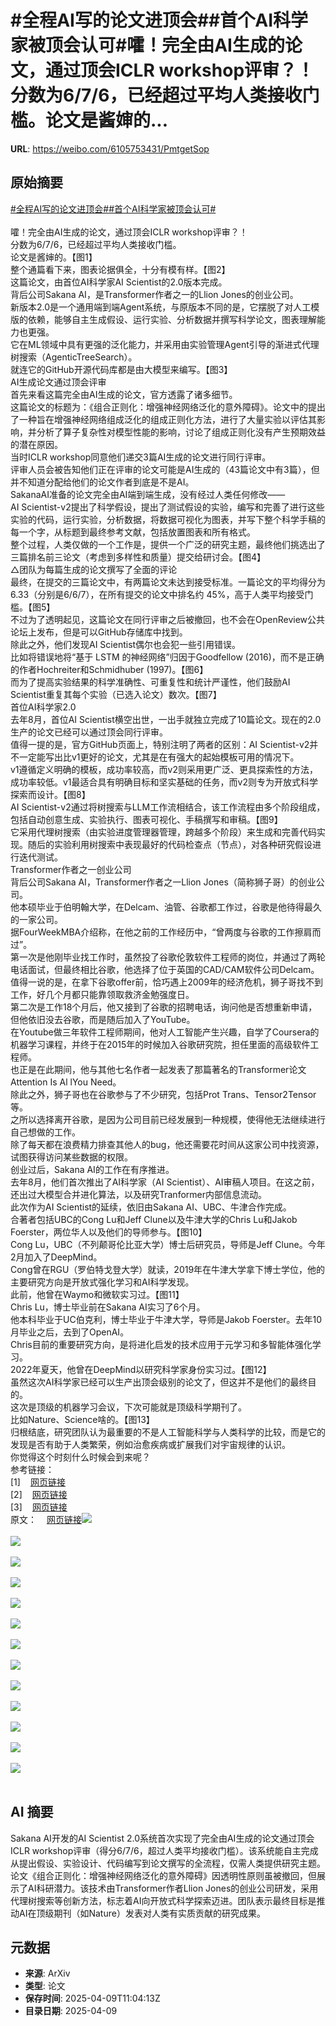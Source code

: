 # #全程AI写的论文进顶会##首个AI科学家被顶会认可#嚯！完全由AI生成的论文，通过顶会ICLR workshop评审？！分数为6/7/6，已经超过平均人类接收门槛。论文是酱婶的...

**URL**: https://weibo.com/6105753431/PmtgetSop

## 原始摘要

<a href="https://m.weibo.cn/search?containerid=231522type%3D1%26t%3D10%26q%3D%23%E5%85%A8%E7%A8%8BAI%E5%86%99%E7%9A%84%E8%AE%BA%E6%96%87%E8%BF%9B%E9%A1%B6%E4%BC%9A%23&amp;extparam=%23%E5%85%A8%E7%A8%8BAI%E5%86%99%E7%9A%84%E8%AE%BA%E6%96%87%E8%BF%9B%E9%A1%B6%E4%BC%9A%23" data-hide=""><span class="surl-text">#全程AI写的论文进顶会#</span></a><a href="https://m.weibo.cn/search?containerid=231522type%3D1%26t%3D10%26q%3D%23%E9%A6%96%E4%B8%AAAI%E7%A7%91%E5%AD%A6%E5%AE%B6%E8%A2%AB%E9%A1%B6%E4%BC%9A%E8%AE%A4%E5%8F%AF%23&amp;extparam=%23%E9%A6%96%E4%B8%AAAI%E7%A7%91%E5%AD%A6%E5%AE%B6%E8%A2%AB%E9%A1%B6%E4%BC%9A%E8%AE%A4%E5%8F%AF%23" data-hide=""><span class="surl-text">#首个AI科学家被顶会认可#</span></a><br><br>嚯！完全由AI生成的论文，通过顶会ICLR workshop评审？！<br>分数为6/7/6，已经超过平均人类接收门槛。<br>论文是酱婶的。【图1】<br>整个通篇看下来，图表论据俱全，十分有模有样。【图2】<br>这篇论文，由首位AI科学家AI Scientist的2.0版本完成。<br>背后公司Sakana AI，是Transformer作者之一的Llion Jones的创业公司。<br>新版本2.0是一个通用端到端Agent系统，与原版本不同的是，它摆脱了对人工模版的依赖，能够自主生成假设、运行实验、分析数据并撰写科学论文，图表理解能力也更强。<br>它在ML领域中具有更强的泛化能力，并采用由实验管理Agent引导的渐进式代理树搜索（AgenticTreeSearch）。<br>就连它的GitHub开源代码库都是由大模型来编写。【图3】<br>AI生成论文通过顶会评审<br>首先来看这篇完全由AI生成的论文，官方透露了诸多细节。<br>这篇论文的标题为：《组合正则化：增强神经网络泛化的意外障碍》。论文中的提出了一种旨在增强神经网络组成泛化的组成正则化方法，进行了大量实验以评估其影响，并分析了算子复杂性对模型性能的影响，讨论了组成正则化没有产生预期效益的潜在原因。<br>当时ICLR workshop同意他们递交3篇AI生成的论文进行同行评审。<br>评审人员会被告知他们正在评审的论文可能是AI生成的（43篇论文中有3篇），但并不知道分配给他们的论文作者到底是不是AI。<br>SakanaAI准备的论文完全由AI端到端生成，没有经过人类任何修改——<br>AI Scientist-v2提出了科学假设，提出了测试假设的实验，编写和完善了进行这些实验的代码，运行实验，分析数据，将数据可视化为图表，并写下整个科学手稿的每一个字，从标题到最终参考文献，包括放置图表和所有格式。<br>整个过程，人类仅做的一个工作是，提供一个广泛的研究主题，最终他们挑选出了三篇排名前三论文（考虑到多样性和质量）提交给研讨会。【图4】<br>△团队为每篇生成的论文撰写了全面的评论<br>最终，在提交的三篇论文中，有两篇论文未达到接受标准。一篇论文的平均得分为 6.33（分别是6/6/7），在所有提交的论文中排名约 45%，高于人类平均接受门槛。【图5】<br>不过为了透明起见，这篇论文在同行评审之后被撤回，也不会在OpenReview公共论坛上发布，但是可以GitHub存储库中找到。<br>除此之外，他们发现AI Scientist偶尔也会犯一些引用错误。<br>比如将错误地将“基于 LSTM 的神经网络”归因于Goodfellow (2016)，而不是正确的作者Hochreiter和Schmidhuber (1997)。【图6】<br>而为了提高实验结果的科学准确性、可重复性和统计严谨性，他们鼓励AI Scientist重复其每个实验（已选入论文）数次。【图7】<br>首位AI科学家2.0<br>去年8月，首位AI Scientist横空出世，一出手就独立完成了10篇论文。现在的2.0生产的论文已经可以通过顶会同行评审。<br>值得一提的是，官方GitHub页面上，特别注明了两者的区别：AI Scientist-v2并不一定能写出比v1更好的论文，尤其是在有强大的起始模板可用的情况下。<br>v1遵循定义明确的模板，成功率较高，而v2则采用更广泛、更具探索性的方法，成功率较低。v1最适合具有明确目标和坚实基础的任务，而v2则专为开放式科学探索而设计。【图8】<br>AI Scientist-v2通过将树搜索与LLM工作流相结合，该工作流程由多个阶段组成，包括自动创意生成、实验执行、图表可视化、手稿撰写和审稿。【图9】<br>它采用代理树搜索（由实验进度管理器管理，跨越多个阶段）来生成和完善代码实现。随后的实验利用树搜索中表现最好的代码检查点（节点），对各种研究假设进行迭代测试。<br>Transformer作者之一创业公司<br>背后公司Sakana AI，Transformer作者之一Llion Jones（简称狮子哥）的创业公司。<br>他本硕毕业于伯明翰大学，在Delcam、油管、谷歌都工作过，谷歌是他待得最久的一家公司。<br>据FourWeekMBA介绍称，在他之前的工作经历中，“曾两度与谷歌的工作擦肩而过”。<br>第一次是他刚毕业找工作时，虽然投了谷歌伦敦软件工程师的岗位，并通过了两轮电话面试，但最终相比谷歌，他选择了位于英国的CAD/CAM软件公司Delcam。<br>值得一说的是，在拿下谷歌offer前，恰巧遇上2009年的经济危机，狮子哥找不到工作，好几个月都只能靠领取救济金勉强度日。<br>第二次是工作18个月后，他又接到了谷歌的招聘电话，询问他是否想重新申请，但他依旧没去谷歌，而是随后加入了YouTube。<br>在Youtube做三年软件工程师期间，他对人工智能产生兴趣，自学了Coursera的机器学习课程，并终于在2015年的时候加入谷歌研究院，担任里面的高级软件工程师。<br>也正是在此期间，他与其他七名作者一起发表了那篇著名的Transformer论文Attention Is Al lYou Need。<br>除此之外，狮子哥也在谷歌参与了不少研究，包括Prot Trans、Tensor2Tensor等。<br>之所以选择离开谷歌，是因为公司目前已经发展到一种规模，使得他无法继续进行自己想做的工作。<br>除了每天都在浪费精力排查其他人的bug，他还需要花时间从这家公司中找资源，试图获得访问某些数据的权限。<br>创业过后，Sakana AI的工作在有序推进。<br>去年8月，他们首次推出了AI科学家（AI Scientist）、AI审稿人项目。在这之前，还出过大模型合并进化算法，以及研究Tranformer内部信息流动。<br>此次作为AI Scientist的延续，依旧由Sakana AI、UBC、牛津合作完成。<br>合著者包括UBC的Cong Lu和Jeff Clune以及牛津大学的Chris Lu和Jakob Foerster，两位华人以及他们的导师参与。【图10】<br>Cong Lu，UBC（不列颠哥伦比亚大学）博士后研究员，导师是Jeff Clune。今年2月加入了DeepMind。<br>Cong曾在RGU（罗伯特戈登大学）就读，2019年在牛津大学拿下博士学位，他的主要研究方向是开放式强化学习和AI科学发现。<br>此前，他曾在Waymo和微软实习过。【图11】<br>Chris Lu，博士毕业前在Sakana AI实习了6个月。<br>他本科毕业于UC伯克利，博士毕业于牛津大学，导师是Jakob Foerster。去年10月毕业之后，去到了OpenAI。<br>Chris目前的重要研究方向，是将进化启发的技术应用于元学习和多智能体强化学习。<br>2022年夏天，他曾在DeepMind以研究科学家身份实习过。【图12】<br>虽然这次AI科学家已经可以生产出顶会级别的论文了，但这并不是他们的最终目的。<br>这次是顶级的机器学习会议，下次可能就是顶级科学期刊了。<br>比如Nature、Science啥的。【图13】<br>归根结底，研究团队认为最重要的不是人工智能科学与人类科学的比较，而是它的发现是否有助于人类繁荣，例如治愈疾病或扩展我们对宇宙规律的认识。<br>你觉得这个时刻什么时候会到来呢？<br>参考链接：<br>[1]<a href="https://weibo.cn/sinaurl?u=https%3A%2F%2Fsakana.ai%2Fai-scientist-first-publication%2F%23importance-of-transparency-and-ethical-code-of-conduct" data-hide=""><span class="url-icon"><img style="width: 1rem;height: 1rem" src="https://h5.sinaimg.cn/upload/2015/09/25/3/timeline_card_small_web_default.png" referrerpolicy="no-referrer"></span><span class="surl-text">网页链接</span></a><br>[2]<a href="https://weibo.cn/sinaurl?u=https%3A%2F%2Fgithub.com%2FSakanaAI%2FAI-Scientist-ICLR2025-Workshop-Experiment%3Ftab%3Dreadme-ov-file" data-hide=""><span class="url-icon"><img style="width: 1rem;height: 1rem" src="https://h5.sinaimg.cn/upload/2015/09/25/3/timeline_card_small_web_default.png" referrerpolicy="no-referrer"></span><span class="surl-text">网页链接</span></a><br>[3]<a href="https://weibo.cn/sinaurl?u=https%3A%2F%2Fgithub.com%2FSakanaAI%2FAI-Scientist-v2" data-hide=""><span class="url-icon"><img style="width: 1rem;height: 1rem" src="https://h5.sinaimg.cn/upload/2015/09/25/3/timeline_card_small_web_default.png" referrerpolicy="no-referrer"></span><span class="surl-text">网页链接</span></a><br>原文：<a href="https://weibo.cn/sinaurl?u=https%3A%2F%2Fmp.weixin.qq.com%2Fs%2FP9vJ65OVemtZzfc1Kf9KAg" data-hide=""><span class="url-icon"><img style="width: 1rem;height: 1rem" src="https://h5.sinaimg.cn/upload/2015/09/25/3/timeline_card_small_web_default.png" referrerpolicy="no-referrer"></span><span class="surl-text">网页链接</span></a><img style="" src="https://tvax4.sinaimg.cn/large/006Fd7o3gy1i0al4xmartj30nk0k079g.jpg" referrerpolicy="no-referrer"><br><br><img style="" src="https://tvax2.sinaimg.cn/large/006Fd7o3gy1i0al4xv8g1j30tb0k0ahg.jpg" referrerpolicy="no-referrer"><br><br><img style="" src="https://tvax3.sinaimg.cn/large/006Fd7o3gy1i0al4vowy9j30zk07a41s.jpg" referrerpolicy="no-referrer"><br><br><img style="" src="https://tvax3.sinaimg.cn/large/006Fd7o3gy1i0al4xk99tj30zk0d0wlc.jpg" referrerpolicy="no-referrer"><br><br><img style="" src="https://tvax4.sinaimg.cn/large/006Fd7o3gy1i0al4xihe8j30ml0k0tfr.jpg" referrerpolicy="no-referrer"><br><br><img style="" src="https://tvax2.sinaimg.cn/large/006Fd7o3gy1i0al4xxcofj30zk0d545y.jpg" referrerpolicy="no-referrer"><br><br><img style="" src="https://tvax2.sinaimg.cn/large/006Fd7o3gy1i0al4w4vpnj30zk091jvc.jpg" referrerpolicy="no-referrer"><br><br><img style="" src="https://tvax1.sinaimg.cn/large/006Fd7o3gy1i0al4yb3kej30zk0g6wlr.jpg" referrerpolicy="no-referrer"><br><br><img style="" src="https://tvax4.sinaimg.cn/large/006Fd7o3gy1i0al4xkkefj30ug0k0wl5.jpg" referrerpolicy="no-referrer"><br><br><img style="" src="https://tvax4.sinaimg.cn/large/006Fd7o3gy1i0al4wxwkfj30zk0bcgpc.jpg" referrerpolicy="no-referrer"><br><br><img style="" src="https://tvax4.sinaimg.cn/large/006Fd7o3gy1i0al4xaez8j30k00ka7ex.jpg" referrerpolicy="no-referrer"><br><br><img style="" src="https://tvax4.sinaimg.cn/large/006Fd7o3gy1i0al4xs1b3j30k00qy126.jpg" referrerpolicy="no-referrer"><br><br><img style="" src="https://tvax2.sinaimg.cn/large/006Fd7o3gy1i0al4wxdrgj30k00k116g.jpg" referrerpolicy="no-referrer"><br><br>

## AI 摘要

Sakana AI开发的AI Scientist 2.0系统首次实现了完全由AI生成的论文通过顶会ICLR workshop评审（得分6/7/6，超过人类平均接收门槛）。该系统能自主完成从提出假设、实验设计、代码编写到论文撰写的全流程，仅需人类提供研究主题。论文《组合正则化：增强神经网络泛化的意外障碍》因透明性原则虽被撤回，但展示了AI科研潜力。该技术由Transformer作者Llion Jones的创业公司研发，采用代理树搜索等创新方法，标志着AI向开放式科学探索迈进。团队表示最终目标是推动AI在顶级期刊（如Nature）发表对人类有实质贡献的研究成果。

## 元数据

- **来源**: ArXiv
- **类型**: 论文
- **保存时间**: 2025-04-09T11:04:13Z
- **目录日期**: 2025-04-09
